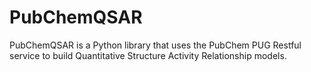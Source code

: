 # PubChemQSAR

PubChemQSAR is a Python library that uses the PubChem PUG Restful service to build Quantitative Structure Activity Relationship models.  


